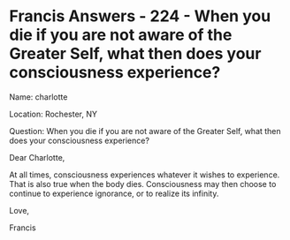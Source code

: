 # Francis Answers - 224 - When you die if you are not aware of the Greater Self, what then does your consciousness experience?  

Name: charlotte  

Location: Rochester, NY&nbsp;  

Question: When you die if you are not aware of the Greater Self, what then does your consciousness experience?

Dear Charlotte,

At all times, consciousness experiences whatever it wishes to experience. That is also true when the body dies. Consciousness may then choose to continue to experience ignorance, or to realize its infinity.

Love,

Francis

